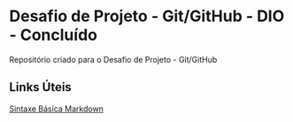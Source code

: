 # Desafio de Projeto - Git/GitHub - DIO - Concluído
Repositório criado para o Desafio de Projeto - Git/GitHub

## Links Úteis
[Sintaxe Básica Markdown](https://www.markdownguide.org/basic-syntax/)
